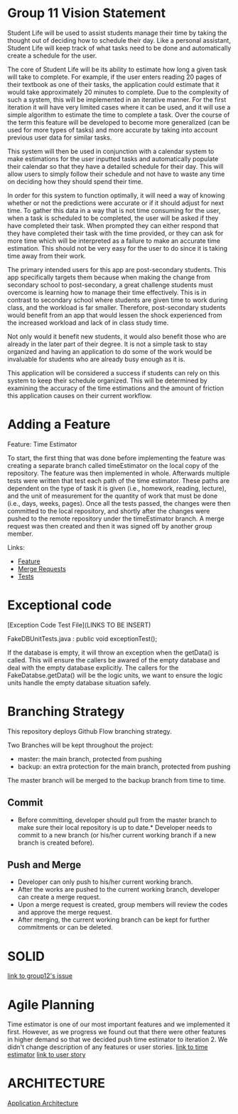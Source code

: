 #  Group 11 Vision Statement  

Student Life will be used to assist students manage their time by taking the thought out of deciding how to schedule their day. Like a personal assistant, Student Life will keep track of what tasks need to be done and automatically create a schedule for the user. 

The core of Student Life will be its ability to estimate how long a given task will take to complete. For example, if the user enters reading 20 pages of their textbook as one of their tasks, the application could estimate that it would take approximately 20 minutes to complete. Due to the complexity of such a system, this will be implemented in an iterative manner. For the first iteration it will have very limited cases where it can be used, and it will use a simple algorithm to estimate the time to complete a task. Over the course of the term this feature will be developed to become more generalized (can be used for more types of tasks) and more accurate by taking into account previous user data for similar tasks. 

This system will then be used in conjunction with a calendar system to make estimations for the user inputted tasks and automatically populate their calendar so that they have a detailed schedule for their day. This will allow users to simply follow their schedule and not have to waste any time on deciding how they should spend their time.

In order for this system to function optimally, it will need a way of knowing whether or not the predictions were accurate or if it should adjust for next time. To gather this data in a way that is not time consuming for the user, when a task is scheduled to be completed, the user will be asked if they have completed their task. When prompted they can either respond that they have completed their task with the time provided, or they can ask for more time which will be interpreted as a failure to make an accurate time estimation. This should not be very easy for the user to do since it is taking time away from their work. 

The primary intended users for this app are post-secondary students. This app specifically targets them because when making the change from secondary school to post-secondary, a great challenge students must overcome is learning how to manage their time effectively. This is in contrast to secondary school where students are given time to work during class, and the workload is far smaller. Therefore, post-secondary students would benefit from an app that would lessen the shock experienced from the increased workload and lack of in class study time. 

Not only would it benefit new students, it would also benefit those who are already in the later part of their degree. It is not a simple task to stay organized and having an application to do some of the work would be invaluable for students who are already busy enough as it is. 

This application will be considered a success if students can rely on this system to keep their schedule organized. This will be determined by examining the accuracy of the time estimations and the amount of friction this application causes on their current workflow. 

# Adding a Feature

Feature: Time Estimator

To start, the first thing that was done before implementing the feature was creating a separate branch called timeEstimator on the local copy of the repository. The feature was then implemented in whole. Afterwards multiple tests were written that test each path of the time estimator. These paths are dependent on the type of task it is given (i.e., homework, reading, lecture), and the unit of measurement for the quantity of work that must be done (i.e., days, weeks, pages). Once all the tests passed, the changes were then committed to the local repository, and shortly after the changes were pushed to the remote repository under the timeEstimator branch. A merge request was then created and then it was signed off by another group member. 

Links:

- [Feature](https://code.cs.umanitoba.ca/3350-winter-2021-a01/your-internet-neighbours-group-11/-/issues/1)
- [Merge Requests](https://code.cs.umanitoba.ca/3350-winter-2021-a01/your-internet-neighbours-group-11/-/merge_requests/5)
- [Tests](https://code.cs.umanitoba.ca/3350-winter-2021-a01/your-internet-neighbours-group-11/-/blob/master/app/src/test/java/com/groupeleven/studentlife/logicTests/TimeEstimatorUnitTests.java)


# Exceptional code
[Exception Code Test File](LINKS TO BE INSERT)   

FakeDBUnitTests.java : public void exceptionTest();  

If the database is empty, it will throw an exception when the getData() is called. This will ensure the callers be awared of the empty database and deal with the empty database explicitly. The callers for the FakeDatabse.getData() will be the logic units, we want to ensure the logic units handle the empty database situation safely.   



# Branching Strategy

This repository deploys Github Flow branching strategy.

Two Branches will be kept throughout the project:
* master: the main branch, protected from pushing
* backup: an extra protection for the main branch, protected from pushing    

The master branch will be merged to the backup branch from time to time.

## Commit
* Before committing, developer should pull from the master branch to make sure their local repository is up to date.* Developer needs to commit to a new branch (or his/her current working branch if a new branch is created before).

## Push and Merge
* Developer can only push to his/her current working branch.  
* After the works are pushed to the current working branch, developer can create a merge request.  
* Upon a merge request is created, group members will review the codes and approve the merge request.
* After merging, the current working branch can be kept for further commitments or can be deleted.  
     

# SOLID  
[link to group12's issue](https://code.cs.umanitoba.ca/3350-winter-2021-a01/fitnics-group-12/-/issues/23)   

#  Agile Planning  
Time estimator is one of our most important features and we implemented it first. However, as we progress we found out that there were other features in higher demand so that we decided push time estimator to iteration 2. We didn't change description
of any features or user stories.
[link to time estimator](https://code.cs.umanitoba.ca/3350-winter-2021-a01/your-internet-neighbours-group-11/-/issues/1)
[link to user story](https://code.cs.umanitoba.ca/3350-winter-2021-a01/your-internet-neighbours-group-11/-/issues/3)

#  ARCHITECTURE

[Application Architecture](Architecture.md)   

